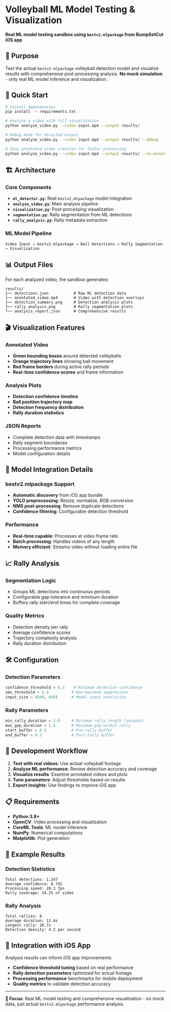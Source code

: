 # Volleyball ML Model Testing & Visualization

**Real ML model testing sandbox using `bestv2.mlpackage` from BumpSetCut iOS app**

## 🎯 Purpose

Test the actual `bestv2.mlpackage` volleyball detection model and visualize results with comprehensive post-processing analysis. **No mock simulation** - only real ML model inference and visualization.

## 🚀 Quick Start

```bash
# Install dependencies
pip install -r requirements.txt

# Analyze a video with full visualization
python analyze_video.py --video input.mp4 --output results/

# Debug mode for detailed output
python analyze_video.py --video input.mp4 --output results/ --debug

# Skip annotated video creation for faster processing
python analyze_video.py --video input.mp4 --output results/ --no-annotated
```

## 🏗️ Architecture

### Core Components

- **`ml_detector.py`**: Real `bestv2.mlpackage` model integration
- **`analyze_video.py`**: Main analysis pipeline
- **`visualization.py`**: Post-processing visualization
- **`segmentation.py`**: Rally segmentation from ML detections
- **`rally_analysis.py`**: Rally metadata extraction

### ML Model Pipeline

```
Video Input → bestv2.mlpackage → Ball Detections → Rally Segmentation → Visualization
```

## 📊 Output Files

For each analyzed video, the sandbox generates:

```
results/
├── detections.json           # Raw ML detection data
├── annotated_video.mp4       # Video with detection overlays
├── detection_summary.png     # Detection analysis plots
├── rally_analysis.png        # Rally segmentation plots
└── analysis_report.json      # Comprehensive results
```

## 🎬 Visualization Features

### Annotated Video
- **Green bounding boxes** around detected volleyballs
- **Orange trajectory lines** showing ball movement
- **Red frame borders** during active rally periods
- **Real-time confidence scores** and frame information

### Analysis Plots
- **Detection confidence timeline**
- **Ball position trajectory map**
- **Detection frequency distribution**
- **Rally duration statistics**

### JSON Reports
- Complete detection data with timestamps
- Rally segment boundaries
- Processing performance metrics
- Model configuration details

## 🤖 Model Integration Details

### bestv2.mlpackage Support
- **Automatic discovery** from iOS app bundle
- **YOLO preprocessing**: Resize, normalize, RGB conversion
- **NMS post-processing**: Remove duplicate detections
- **Confidence filtering**: Configurable detection threshold

### Performance
- **Real-time capable**: Processes at video frame rate
- **Batch processing**: Handles videos of any length
- **Memory efficient**: Streams video without loading entire file

## 📈 Rally Analysis

### Segmentation Logic
- Groups ML detections into continuous periods
- Configurable gap tolerance and minimum duration
- Buffers rally start/end times for complete coverage

### Quality Metrics
- Detection density per rally
- Average confidence scores
- Trajectory complexity analysis
- Rally duration distribution

## 🛠️ Configuration

### Detection Parameters
```python
confidence_threshold = 0.3    # Minimum detection confidence
nms_threshold = 0.4          # Non-maximum suppression
input_size = (640, 640)      # Model input resolution
```

### Rally Parameters
```python
min_rally_duration = 2.0     # Minimum rally length (seconds)
max_gap_duration = 1.5       # Maximum gap within rally
start_buffer = 0.5           # Pre-rally buffer
end_buffer = 0.3             # Post-rally buffer
```

## 🔧 Development Workflow

1. **Test with real videos**: Use actual volleyball footage
2. **Analyze ML performance**: Review detection accuracy and coverage
3. **Visualize results**: Examine annotated videos and plots
4. **Tune parameters**: Adjust thresholds based on results
5. **Export insights**: Use findings to improve iOS app

## 📋 Requirements

- **Python 3.8+**
- **OpenCV**: Video processing and visualization
- **CoreML Tools**: ML model inference
- **NumPy**: Numerical computations  
- **Matplotlib**: Plot generation

## 🎪 Example Results

### Detection Statistics
```
Total detections: 1,247
Average confidence: 0.742
Processing speed: 28.3 fps
Rally coverage: 34.2% of video
```

### Rally Analysis
```
Total rallies: 8
Average duration: 12.4s
Longest rally: 28.7s
Detection density: 4.2 per second
```

## 🔄 Integration with iOS App

Analysis results can inform iOS app improvements:

- **Confidence threshold tuning** based on real performance
- **Rally detection parameters** optimized for actual footage  
- **Processing performance** benchmarks for mobile deployment
- **Quality metrics** to validate detection accuracy

---

**🏐 Focus**: Real ML model testing and comprehensive visualization - no mock data, just actual `bestv2.mlpackage` performance analysis.